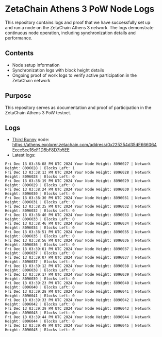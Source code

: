 # ZetaChain Athens 3 PoW Node Logs
This repository contains logs and proof that we have successfully set up and run a node on the ZetaChain Athens 3 network. The logs demonstrate continuous node operation, including synchronization details and performance.

## Contents
- Node setup information
- Synchronization logs with block height details
- Ongoing proof of work logs to verify active participation in the ZetaChain network

## Purpose
This repository serves as documentation and proof of participation in the ZetaChain Athens 3 PoW testnet.

## Logs

- [Third Bunny](https://thirdbunny.xyz/) node: https://athens.explorer.zetachain.com/address/0x225254d35dE666064Eccc5ce16eF1D8bF8D7b5EE
- Latest logs:
```
Fri Dec 13 03:38:08 PM UTC 2024 Your Node Height: 8096027 | Network Height: 8096028 | Blocks Left: 1
Fri Dec 13 03:38:13 PM UTC 2024 Your Node Height: 8096028 | Network Height: 8096028 | Blocks Left: 0
Fri Dec 13 03:38:19 PM UTC 2024 Your Node Height: 8096029 | Network Height: 8096029 | Blocks Left: 0
Fri Dec 13 03:38:24 PM UTC 2024 Your Node Height: 8096030 | Network Height: 8096030 | Blocks Left: 0
Fri Dec 13 03:38:30 PM UTC 2024 Your Node Height: 8096031 | Network Height: 8096031 | Blocks Left: 0
Fri Dec 13 03:38:35 PM UTC 2024 Your Node Height: 8096032 | Network Height: 8096032 | Blocks Left: 0
Fri Dec 13 03:38:40 PM UTC 2024 Your Node Height: 8096033 | Network Height: 8096033 | Blocks Left: 0
Fri Dec 13 03:38:46 PM UTC 2024 Your Node Height: 8096034 | Network Height: 8096034 | Blocks Left: 0
Fri Dec 13 03:38:51 PM UTC 2024 Your Node Height: 8096035 | Network Height: 8096035 | Blocks Left: 0
Fri Dec 13 03:38:56 PM UTC 2024 Your Node Height: 8096036 | Network Height: 8096036 | Blocks Left: 0
Fri Dec 13 03:39:01 PM UTC 2024 Your Node Height: 8096037 | Network Height: 8096037 | Blocks Left: 0
Fri Dec 13 03:39:07 PM UTC 2024 Your Node Height: 8096037 | Network Height: 8096037 | Blocks Left: 0
Fri Dec 13 03:39:12 PM UTC 2024 Your Node Height: 8096038 | Network Height: 8096038 | Blocks Left: 0
Fri Dec 13 03:39:17 PM UTC 2024 Your Node Height: 8096039 | Network Height: 8096039 | Blocks Left: 0
Fri Dec 13 03:39:23 PM UTC 2024 Your Node Height: 8096040 | Network Height: 8096040 | Blocks Left: 0
Fri Dec 13 03:39:28 PM UTC 2024 Your Node Height: 8096041 | Network Height: 8096041 | Blocks Left: 0
Fri Dec 13 03:39:33 PM UTC 2024 Your Node Height: 8096042 | Network Height: 8096042 | Blocks Left: 0
Fri Dec 13 03:39:39 PM UTC 2024 Your Node Height: 8096043 | Network Height: 8096043 | Blocks Left: 0
Fri Dec 13 03:39:44 PM UTC 2024 Your Node Height: 8096044 | Network Height: 8096044 | Blocks Left: 0
Fri Dec 13 03:39:49 PM UTC 2024 Your Node Height: 8096045 | Network Height: 8096045 | Blocks Left: 0
```
